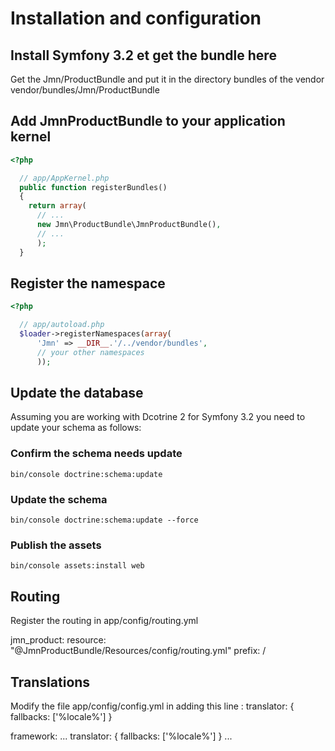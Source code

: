 # Installation and configuration

## Install Symfony 3.2 et get the bundle here
Get the Jmn/ProductBundle and put it in the directory bundles of the vendor
vendor/bundles/Jmn/ProductBundle

## Add JmnProductBundle to your application kernel

``` php
<?php

  // app/AppKernel.php
  public function registerBundles()
  {
    return array(
      // ...
      new Jmn\ProductBundle\JmnProductBundle(),
      // ...
      );
  }
```

## Register the namespace

``` php
<?php

  // app/autoload.php
  $loader->registerNamespaces(array(
      'Jmn' => __DIR__.'/../vendor/bundles',
      // your other namespaces
      ));
```

## Update the database

Assuming you are working with Dcotrine 2 for Symfony 3.2 you need to update your schema as follows:

### Confirm the schema needs update
``` 
bin/console doctrine:schema:update
```

### Update the schema 
``` 
bin/console doctrine:schema:update --force
```
### Publish the assets 
``` 
bin/console assets:install web
```

## Routing

Register the routing in app/config/routing.yml

jmn_product:
    resource: "@JmnProductBundle/Resources/config/routing.yml"
    prefix: /

## Translations

Modify the file app/config/config.yml in adding this line :  translator:      { fallbacks: ['%locale%'] }

framework:
   ...
    translator:      { fallbacks: ['%locale%'] }
   ...
